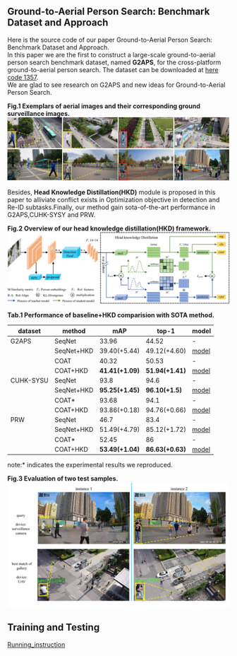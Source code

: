 ## Ground-to-Aerial Person Search: Benchmark Dataset and Approach

Here is the source code of our paper Ground-to-Aerial Person Search: Benchmark Dataset and Approach.  
In this paper we are the first to construct a large-scale ground-to-aerial person search benchmark dataset, named **G2APS**, for the
cross-platform ground-to-aerial person search. The dataset can be downloaded at [here code 1357](https://pan.baidu.com/s/1MRrhqoQzwxw7qOx4Lqdl2g).  
We are glad to see research on G2APS and new ideas for Ground-to-Aerial Person Search.

**Fig.1 Exemplars of aerial images and their corresponding ground surveillance images.**
![](./homepage/scene_overview.jpg)

Besides, **Head Knowledge Distillation(HKD)** module is proposed in this paper to alliviate conflict exists in Optimization
objective in detection and Re-ID subtasks.Finally, our method gain sota-of-the-art performance in G2APS,CUHK-SYSY and PRW.

**Fig.2 Overview of our head knowledge distillation(HKD) framework.**
![](./homepage/framework.jpg)

**Tab.1 Performance of baseline+HKD comparision with SOTA method.**

| dataset   | method     | mAP              | top-1            | model                                                                     |
|-----------|------------|------------------|------------------|---------------------------------------------------------------------------|
| G2APS     | SeqNet     | 33.96            | 44.52            | -                                                                         | 
|           | SeqNet+HKD | 39.40(+5.44)     | 49.12(+4.60)     | [model](https://pan.baidu.com/s/1uC7ppuzzEF-7nu6t0ZR3cw?pwd=1357提取码：1357) |
|           | COAT       | 40.32            | 50.53            | -                                                                         |
|           | COAT+HKD   | **41.41(+1.09)** | **51.94(+1.41)** | [model](链接：https://pan.baidu.com/s/1zHrI4p4a_OVidmvKq_a45g?pwd=1357提取码：1357)|
| CUHK-SYSU | SeqNet     | 93.8             | 94.6             | -                                                                         | 
|           | SeqNet+HKD | **95.25(+1.45)** | **96.10(+1.5)**  | [model](https://pan.baidu.com/s/1uC7ppuzzEF-7nu6t0ZR3cw?pwd=1357提取码：1357)| 
|           | COAT*      | 93.68            | 94.1             | -                                                                         |
|           | COAT+HKD   | 93.86(+0.18)     | 94.76(+0.66)     | [model](链接：https://pan.baidu.com/s/1zHrI4p4a_OVidmvKq_a45g?pwd=1357提取码：1357)| 
| PRW       | SeqNet     | 46.7             | 83.4             | -                                                                         |
|           | SeqNet+HKD | 51.49(+4.79)     | 85.12(+1.72)     | [model](https://pan.baidu.com/s/1uC7ppuzzEF-7nu6t0ZR3cw?pwd=1357提取码：1357)|
|           | COAT*      | 52.45            | 86               | -                                                                         |
|           | COAT+HKD   | **53.49(+1.04)** | **86.63(+0.63)** | [model](链接：https://pan.baidu.com/s/1zHrI4p4a_OVidmvKq_a45g?pwd=1357提取码：1357)|

note:* indicates the experimental results we reproduced.

**Fig.3 Evaluation of two test samples.**
![](./homepage/test_instance.jpg)


## Training and Testing
[Running_instruction](Running_instruction.md)